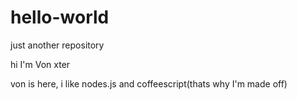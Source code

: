 # hello-world
just another repository

hi I'm Von xter

von is here, i like nodes.js and coffeescript(thats why I'm made off)
